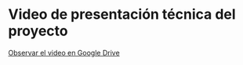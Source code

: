 # Video de presentación técnica del proyecto  

[Observar el video en Google Drive](https://drive.google.com/file/d/1l4BmM7Z5CXTIAACLxTKI1U-6vJCGmvkN/view?usp=sharing)
